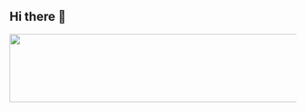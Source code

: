 ## Hi there 👋

<a href="https://www.gitanimals.org/en_US?utm_medium=image&utm_source=bildno&utm_content=line">
  <img
    src="https://render.gitanimals.org/lines/bildno"
    width="600"
    height="120"
  />
</a>
  
<!--
**bildno/bildno** is a ✨ _special_ ✨ repository because its `README.md` (this file) appears on your GitHub profile.

Here are some ideas to get you started:

- 🔭 I’m currently working on ...
- 🌱 I’m currently learning ...
- 👯 I’m looking to collaborate on ...
- 🤔 I’m looking for help with ...
- 💬 Ask me about ...
- 📫 How to reach me: ...
- 😄 Pronouns: ...
- ⚡ Fun fact: ...
-->
